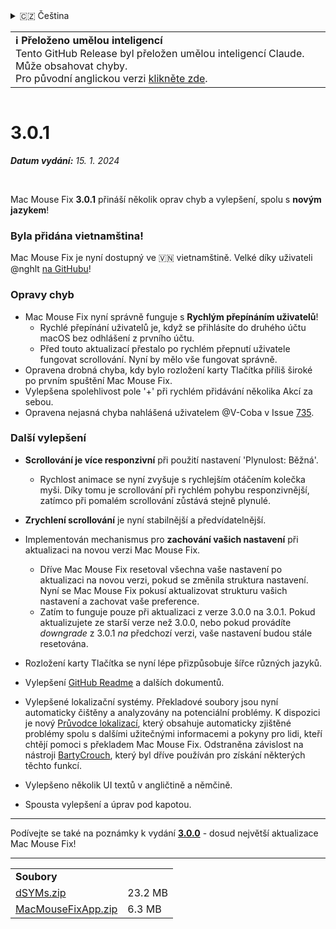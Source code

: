 <details>
<summary>🇨🇿 Čeština</summary>

[🇬🇧 English (GitHub)](https://github.com/noah-nuebling/mac-mouse-fix/releases/tag/3.0.1)\
[🇦🇩 Català](https://redirect.macmousefix.com/?target=mmf-release&tag=3.0.1&locale=ca)\
[🇩🇪 Deutsch](https://redirect.macmousefix.com/?target=mmf-release&tag=3.0.1&locale=de)\
[🇪🇸 Español](https://redirect.macmousefix.com/?target=mmf-release&tag=3.0.1&locale=es)\
[🇫🇷 Français](https://redirect.macmousefix.com/?target=mmf-release&tag=3.0.1&locale=fr)\
[🇮🇩 Indonesia](https://redirect.macmousefix.com/?target=mmf-release&tag=3.0.1&locale=id)\
[🇮🇹 Italiano](https://redirect.macmousefix.com/?target=mmf-release&tag=3.0.1&locale=it)\
[🇭🇺 Magyar](https://redirect.macmousefix.com/?target=mmf-release&tag=3.0.1&locale=hu)\
[🇳🇱 Nederlands](https://redirect.macmousefix.com/?target=mmf-release&tag=3.0.1&locale=nl)\
[🇵🇱 Polski](https://redirect.macmousefix.com/?target=mmf-release&tag=3.0.1&locale=pl)\
[🇧🇷 Português (Brasil)](https://redirect.macmousefix.com/?target=mmf-release&tag=3.0.1&locale=pt-BR)\
[🇵🇹 Português (Portugal)](https://redirect.macmousefix.com/?target=mmf-release&tag=3.0.1&locale=pt-PT)\
[🇷🇴 Română](https://redirect.macmousefix.com/?target=mmf-release&tag=3.0.1&locale=ro)\
[🇸🇪 Svenska](https://redirect.macmousefix.com/?target=mmf-release&tag=3.0.1&locale=sv)\
[🇻🇳 Tiếng Việt](https://redirect.macmousefix.com/?target=mmf-release&tag=3.0.1&locale=vi)\
[🇹🇷 Türkçe](https://redirect.macmousefix.com/?target=mmf-release&tag=3.0.1&locale=tr)\
**🇨🇿 Čeština**\
[🇬🇷 Ελληνικά](https://redirect.macmousefix.com/?target=mmf-release&tag=3.0.1&locale=el)\
[🇷🇺 Русский](https://redirect.macmousefix.com/?target=mmf-release&tag=3.0.1&locale=ru)\
[🇺🇦 Українська](https://redirect.macmousefix.com/?target=mmf-release&tag=3.0.1&locale=uk)\
[🇮🇱 עברית](https://redirect.macmousefix.com/?target=mmf-release&tag=3.0.1&locale=he)\
[🇸🇦 العربية](https://redirect.macmousefix.com/?target=mmf-release&tag=3.0.1&locale=ar)\
[🇮🇳 हिन्दी](https://redirect.macmousefix.com/?target=mmf-release&tag=3.0.1&locale=hi)\
[🇹🇭 ไทย](https://redirect.macmousefix.com/?target=mmf-release&tag=3.0.1&locale=th)\
[🇨🇳 中文 (简体)](https://redirect.macmousefix.com/?target=mmf-release&tag=3.0.1&locale=zh-Hans)\
[🇨🇳 中文 (繁體)](https://redirect.macmousefix.com/?target=mmf-release&tag=3.0.1&locale=zh-Hant)\
[🇭🇰 中文（香港)](https://redirect.macmousefix.com/?target=mmf-release&tag=3.0.1&locale=zh-HK)\
[🇯🇵 日本語](https://redirect.macmousefix.com/?target=mmf-release&tag=3.0.1&locale=ja)\
[🇰🇷 한국어](https://redirect.macmousefix.com/?target=mmf-release&tag=3.0.1&locale=ko)\
[Help translate Mac Mouse Fix to different languages!](https://github.com/noah-nuebling/mac-mouse-fix/discussions/731)
</details>
<table align=><td>
<b>ℹ️ Přeloženo umělou inteligencí</b><br>
Tento GitHub Release byl přeložen umělou inteligencí Claude. Může obsahovat chyby.<br>
Pro původní anglickou verzi <a href="https://github.com/noah-nuebling/mac-mouse-fix/releases/tag/3.0.1">klikněte zde</a>.
</td></table>

<table></table>

# 3.0.1
***Datum vydání:** 15. 1. 2024*

<br>

Mac Mouse Fix **3.0.1** přináší několik oprav chyb a vylepšení, spolu s **novým jazykem**!

### Byla přidána vietnamština!

Mac Mouse Fix je nyní dostupný ve 🇻🇳 vietnamštině. Velké díky uživateli @nghlt [na GitHubu](https://GitHub.com/nghlt)!


### Opravy chyb

- Mac Mouse Fix nyní správně funguje s **Rychlým přepínáním uživatelů**!
  - Rychlé přepínání uživatelů je, když se přihlásíte do druhého účtu macOS bez odhlášení z prvního účtu.
  - Před touto aktualizací přestalo po rychlém přepnutí uživatele fungovat scrollování. Nyní by mělo vše fungovat správně.
- Opravena drobná chyba, kdy bylo rozložení karty Tlačítka příliš široké po prvním spuštění Mac Mouse Fix.
- Vylepšena spolehlivost pole '+' při rychlém přidávání několika Akcí za sebou.
- Opravena nejasná chyba nahlášená uživatelem @V-Coba v Issue [735](https://github.com/noah-nuebling/mac-mouse-fix/issues/735).

### Další vylepšení

- **Scrollování je více responzivní** při použití nastavení 'Plynulost: Běžná'.
  - Rychlost animace se nyní zvyšuje s rychlejším otáčením kolečka myši. Díky tomu je scrollování při rychlém pohybu responzivnější, zatímco při pomalém scrollování zůstává stejně plynulé.
  
- **Zrychlení scrollování** je nyní stabilnější a předvídatelnější.
- Implementován mechanismus pro **zachování vašich nastavení** při aktualizaci na novou verzi Mac Mouse Fix.
  - Dříve Mac Mouse Fix resetoval všechna vaše nastavení po aktualizaci na novou verzi, pokud se změnila struktura nastavení. Nyní se Mac Mouse Fix pokusí aktualizovat strukturu vašich nastavení a zachovat vaše preference.
  - Zatím to funguje pouze při aktualizaci z verze 3.0.0 na 3.0.1. Pokud aktualizujete ze starší verze než 3.0.0, nebo pokud provádíte _downgrade_ z 3.0.1 _na_ předchozí verzi, vaše nastavení budou stále resetována.
- Rozložení karty Tlačítka se nyní lépe přizpůsobuje šířce různých jazyků.
- Vylepšení [GitHub Readme](https://github.com/noah-nuebling/mac-mouse-fix#background) a dalších dokumentů.
- Vylepšené lokalizační systémy. Překladové soubory jsou nyní automaticky čištěny a analyzovány na potenciální problémy. K dispozici je nový [Průvodce lokalizací](https://github.com/noah-nuebling/mac-mouse-fix/discussions/731), který obsahuje automaticky zjištěné problémy spolu s dalšími užitečnými informacemi a pokyny pro lidi, kteří chtějí pomoci s překladem Mac Mouse Fix. Odstraněna závislost na nástroji [BartyCrouch](https://github.com/FlineDev/BartyCrouch), který byl dříve používán pro získání některých těchto funkcí.
- Vylepšeno několik UI textů v angličtině a němčině.
- Spousta vylepšení a úprav pod kapotou.

---

Podívejte se také na poznámky k vydání [**3.0.0**](https://redirect.macmousefix.com/?target=mmf-release&tag=3.0.0&locale=cs) - dosud největší aktualizace Mac Mouse Fix!

---

<table align="start">
<tr>
    <td colspan=2>
        <b>Soubory</b>
    </td>
</tr>
<tr>
    <td><a href="https://github.com/noah-nuebling/mac-mouse-fix/releases/download/3.0.1/dSYMs.zip">dSYMs.zip</a></td>
    <td>23.2 MB</td>
</tr>
<tr>
    <td><a href="https://github.com/noah-nuebling/mac-mouse-fix/releases/download/3.0.1/MacMouseFixApp.zip">MacMouseFixApp.zip</a></td>
    <td>6.3 MB</td>
</tr>
</table>